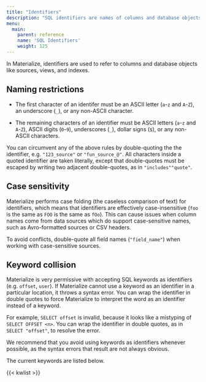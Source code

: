```yaml
---
title: "Identifiers"
description: "SQL identifiers are names of columns and database objects such as sources and views."
menu:
  main:
    parent: reference
    name: 'SQL Identifiers'
    weight: 125
---
```


In Materialize, identifiers are used to refer to columns and database objects
like sources, views, and indexes.

## Naming restrictions

- The first character of an identifer must be an ASCII letter
  (`a`-`z` and `A`-`Z`), an underscore (`_`), or any non-ASCII character.

- The remaining characters of an identifier must be ASCII letters
  (`a`-`z` and `A`-`Z`), ASCII digits (`0`-`9`), underscores (`_`),
  dollar signs (`$`), or any non-ASCII characters.

You can circumvent any of the above rules by double-quoting the the identifier,
e.g. `"123_source"` or `"fun_source_@"`. All characters inside a quoted
identifier are taken literally, except that double-quotes must be escaped by
writing two adjacent double-quotes, as in `"includes""quote"`.

## Case sensitivity

Materialize performs case folding (the caseless comparison of text) for identifiers, which means that identifiers are effectively case-insensitive (`foo` is the same as `FOO` is the same as `fOo`). This can cause issues when column names come from data sources which do support case-sensitive names, such as Avro-formatted sources or CSV headers.

To avoid conflicts, double-quote all field names (`"field_name"`) when working with case-sensitive sources.

## Keyword collision

Materialize is very permissive with accepting SQL keywords as identifiers (e.g.
`offset`, `user`). If Materialize cannot use a keyword as an
identifier in a particular location, it throws a syntax error. You can wrap the
identifier in double quotes to force Materialize to interpret the word as an
identifier instead of a keyword.

For example, `SELECT offset` is invalid, because it looks like a mistyping of
`SELECT OFFSET <n>`. You can wrap the identifier in double quotes, as in
`SELECT "offset"`, to resolve the error.

We recommend that you avoid using keywords as identifiers whenever possible, as
the syntax errors that result are not always obvious.

The current keywords are listed below.

{{< kwlist >}}
